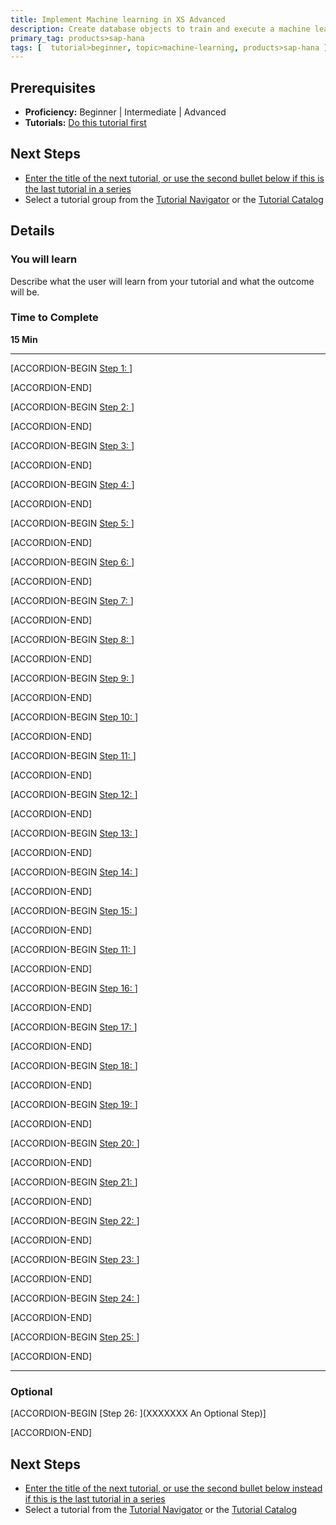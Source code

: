 ```yaml
---
title: Implement Machine learning in XS Advanced
description: Create database objects to train and execute a machine learning procedure
primary_tag: products>sap-hana 
tags: [  tutorial>beginner, topic>machine-learning, products>sap-hana ]
---
```


## Prerequisites  
 - **Proficiency:** Beginner | Intermediate | Advanced
 - **Tutorials:** [Do this tutorial first](http://www.sap.com/developer/tutorials/hcp-create-trial-account.html)


## Next Steps
 - [Enter the title of the next tutorial, or use the second bullet below if this is the last tutorial in a series](http://www.sap.com/developer/tutorials/teched-2016-8.html)
 - Select a tutorial group from the [Tutorial Navigator](http://www.sap.com/developer/tutorial-navigator.html) or the [Tutorial Catalog](https://www.sap.com/developer/tutorial-navigator.tutorials.html)

## Details
### You will learn  
Describe what the user will learn from your tutorial and what the outcome will be.

### Time to Complete
**15 Min**

---

[ACCORDION-BEGIN [Step 1: ](XXXXX)]



[ACCORDION-END]

[ACCORDION-BEGIN [Step 2: ](XXXXX)]



[ACCORDION-END]


[ACCORDION-BEGIN [Step 3: ](XXXXX)]



[ACCORDION-END]

[ACCORDION-BEGIN [Step 4: ](XXXXX)]



[ACCORDION-END]

[ACCORDION-BEGIN [Step 5: ](XXXXX)]



[ACCORDION-END]

[ACCORDION-BEGIN [Step 6: ](XXXXX)]



[ACCORDION-END]

[ACCORDION-BEGIN [Step 7: ](XXXXX)]



[ACCORDION-END]

[ACCORDION-BEGIN [Step 8: ](XXXXX)]



[ACCORDION-END]

[ACCORDION-BEGIN [Step 9: ](XXXXX)]



[ACCORDION-END]

[ACCORDION-BEGIN [Step 10: ](XXXXX)]



[ACCORDION-END]

[ACCORDION-BEGIN [Step 11: ](XXXXX)]



[ACCORDION-END]

[ACCORDION-BEGIN [Step 12: ](XXXXX)]



[ACCORDION-END]

[ACCORDION-BEGIN [Step 13: ](XXXXX)]



[ACCORDION-END]

[ACCORDION-BEGIN [Step 14: ](XXXXX)]



[ACCORDION-END]

[ACCORDION-BEGIN [Step 15: ](XXXXX)]



[ACCORDION-END]

[ACCORDION-BEGIN [Step 11: ](XXXXX)]



[ACCORDION-END]

[ACCORDION-BEGIN [Step 16: ](XXXXX)]



[ACCORDION-END]

[ACCORDION-BEGIN [Step 17: ](XXXXX)]



[ACCORDION-END]

[ACCORDION-BEGIN [Step 18: ](XXXXX)]



[ACCORDION-END]

[ACCORDION-BEGIN [Step 19: ](XXXXX)]



[ACCORDION-END]


[ACCORDION-BEGIN [Step 20: ](XXXXX)]



[ACCORDION-END]

[ACCORDION-BEGIN [Step 21: ](XXXXX)]



[ACCORDION-END]

[ACCORDION-BEGIN [Step 22: ](XXXXX)]



[ACCORDION-END]

[ACCORDION-BEGIN [Step 23: ](XXXXX)]



[ACCORDION-END]

[ACCORDION-BEGIN [Step 24: ](XXXXX)]



[ACCORDION-END]

[ACCORDION-BEGIN [Step 25: ](XXXXX)]



[ACCORDION-END]


---

### Optional


[ACCORDION-BEGIN [Step 26: ](XXXXXXX An Optional Step)]



[ACCORDION-END]


## Next Steps
- [Enter the title of the next tutorial, or use the second bullet below instead if this is the last tutorial in a series](http://www.sap.com/developer/tutorials/teched-2016-8.html)
- Select a tutorial from the [Tutorial Navigator](http://www.sap.com/developer/tutorial-navigator.html) or the [Tutorial Catalog](http://www.sap.com/developer/tutorials.html)
